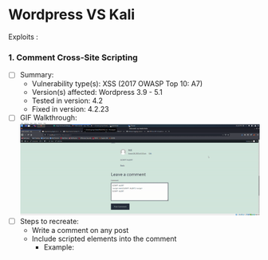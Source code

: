
# Wordpress VS Kali

Exploits :


### 1. Comment Cross-Site Scripting
  - [ ] Summary: 
    - Vulnerability type(s): XSS (2017 OWASP Top 10: A7)
    - Version(s) affected: Wordpress 3.9 - 5.1
    - Tested in version: 4.2
    - Fixed in version: 4.2.23
  - [ ] GIF Walkthrough: 
  ![Comment XSS gif](https://github.com/anushareddy139/Assignment/blob/main/css.gif)
  - [ ] Steps to recreate:
    - Write a comment on any post
    - Include scripted elements into the comment
      - Example: <script> alert('SCRIPT ALERT') <script>
    - Post the comment for the scripted elements to be stored and applied
  - [ ] Affected source code:
    - [Link](https://github.com/WordPress/WordPress/commit/0292de60ec78c5a44956765189403654fe4d080b)
  
### 2: Cross-site scripting via music metadata
  - [ ] Summary: 
    - CVE 2016-6814, Ver. <4.7.3 https://sumofpwn.nl/advisory/2016/wordpress_audio_playlist_functionality_is_affected_by_cross_site_scripting.html
  - [ ] GIF Walkthrough: 
    - ![css gif](https://github.com/anushareddy139/wpvskali/blob/main/xss.gif)
    - Upload any audio file within file size constraints to the admin's media folder
    - As admin, start creating a post. Choose "Add Media," and choose "Create a playlist."
    - Add the audio file to the playlist, but insert an XSS script into the title. Again, we use the classic alert.
      
### 3. (Required) User Account Enumaration
  - [ ] Summary: 
    - Vulnerability types: Enumarating Users
    - Tested in version: 4.2.2
    - Fixed in version: Not fixed
  - [ ] GIF Walkthrough: [![Image from Gyazo](https://github.com/anushareddy139/Assignment/blob/main/ezgif.com-gif-maker.gif)](https://github.com/anushareddy139/Assignment/blob/main/ezgif.com-gif-maker.gif)
  - [ ] Steps to recreate: 
    - Simply log in with different usernames to see whether the user exists. Unfortunately this is also possible through permalinks:
    ```
    http://example.com/author/[insertusernamehere]
    ```
  - [ ] Affected source code:
    - [Link 1](https://core.trac.wordpress.org/browser/tags/version/src/source_file.php)
    

### 4. Sessions Not Terminated Upon Explicit User Logout
  - [ ] Summary: 
    - Vulnerability type(s): Auth Bypass/Broken Authentication (2017 OWASP Top 10: A2)
    - Version(s) affected: Wordpress 3.4.2 - 3.9.2
    - Tested in version: 3.9.1
    - Fixed in version: 4.0
  - [ ] GIF Walkthrough: 
  ![Auth Bypss gif](https://github.com/anushareddy139/Assignment/blob/main/Sessions%20Not%20Terminated%20Upon%20Explicit%20User%20Logout.gif)
  - [ ] Steps to recreate: 
    - After Admin user is logged out, use burp to grab cookie credentials
    - Apply stolen cookies to visit the admin interface 
      - Example: root/wp-admin/profile.php
  - [ ] Affected source code:
    - [Link 1](https://whiteoaksecurity.com/blog/2012/12/17/cve-2012-5868-wordpress-342-sessions-not-terminated-upon-explicit-user-logout)
    - [Link 2](https://www.trustwave.com/en-us/resources/blogs/spiderlabs-blog/leveraging-lfi-to-get-full-compromise-on-wordpress-sites/)
  

  
